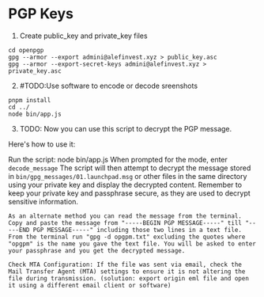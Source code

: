 # PGP Keys

1. Create public_key and private_key files

```
cd openpgp
gpg --armor --export admini@alefinvest.xyz > public_key.asc
gpg --armor --export-secret-keys admini@alefinvest.xyz > private_key.asc
```

2. #TODO:Use software to encode or decode sreenshots

```
pnpm install
cd ../
node bin/app.js
```

3. TODO: Now you can use this script to decrypt the PGP message. 

Here's how to use it:

Run the script: node bin/app.js
When prompted for the mode, enter `decode_message`
The script will then attempt to decrypt the message stored in `bin/gpg_messages/01.launchpad.msg` or other files in the same directory using your private key and display the decrypted content.
Remember to keep your private key and passphrase secure, as they are used to decrypt sensitive information.

```
As an alternate method you can read the message from the terminal. Copy and paste the message from "-----BEGIN PGP MESSAGE-----" till "-----END PGP MESSAGE-----" including those two lines in a text file. From the terminal run "gpg -d opgpm.txt" excluding the quotes where "opgpm" is the name you gave the text file. You will be asked to enter your passphrase and you get the decrypted message. 
```
```
Check MTA Configuration: If the file was sent via email, check the Mail Transfer Agent (MTA) settings to ensure it is not altering the file during transmission. (solution: export origin eml file and open it using a different email client or software)
```
